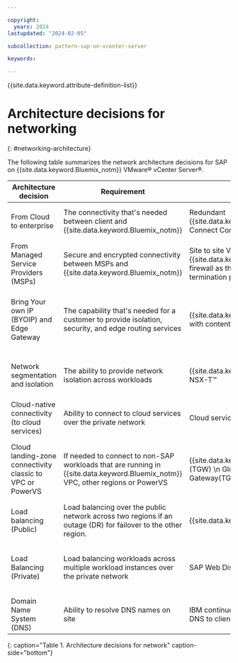```yaml
---

copyright:
  years: 2024
lastupdated: "2024-02-05"

subcollection: pattern-sap-on-vcenter-server

keywords:

---
```


{{site.data.keyword.attribute-definition-list}}

# Architecture decisions for networking
{: #networking-architecture}

The following table summarizes the network architecture decisions for SAP on {{site.data.keyword.Bluemix_notm}} VMware® vCenter Server®.

| Architecture decision | Requirement | Decision | Rationale |
| -------------- | -------------- | -------------- | -------------- |
| From Cloud to enterprise                                   | The connectivity that's needed between client and {{site.data.keyword.Bluemix_notm}}                                                                           | Redundant {{site.data.keyword.dl_full_notm}} Connect Connections                                                                                      | Preferred depending on the security requirements. Lower cost than {{site.data.keyword..dl_short}} Dedicated                                                                                                                            |
| From Managed Service Providers (MSPs)                       | Secure and encrypted connectivity between MSPs and {{site.data.keyword.Bluemix_notm}}                                                                  | Site to site VPN that uses {{site.data.keyword.vsrx_full}} firewall as the Cloud VPN termination point                                                    | Private and encrypted network connectivity for managed services                                                                                                                                                   |
| Bring Your own IP (BYOIP) and Edge Gateway                                         | The capability that's needed for a customer to provide isolation, security, and edge routing services                                    | {{site.data.keyword.vsrx_full}} with content security bundle                                                                            | Required to control traffic and VPN connections. Provides the first layer of defense and enable higher performance for NSX-T™ but carrying key functions on a dedicated device. North South Traffic (Underlay) |
| Network segmentation and isolation                             | The ability to provide network isolation across workloads                                                                      | {{site.data.keyword.vsrx_full}} \n NSX-T™                                                                                                   | {{site.data.keyword.vsrx_full}} can provide isolation of the underlay network NSX-T™ provides segmentation and isolation of the overlay network                                                                                    |
| Cloud-native connectivity (to cloud services)              | Ability to connect to cloud services over the private network                                                              | Cloud service endpoints | Communicate with {{site.data.keyword.Bluemix_notm}} services over the private network by using private endpoint                                                                                                                            |
| Cloud landing-zone connectivity classic to VPC or PowerVS | If needed to connect to non-SAP workloads that are running in {{site.data.keyword.Bluemix_notm}} VPC, other regions or PowerVS                               | {{site.data.keyword.tg_full_notm}}(TGW) \n Global Transit Gateway(TGW)                                                                                    | Use TGW to connect separate VPCs (Edge or workload) and Classic (if needed). Global transit gateway to connect to environments in other regions for resiliency data replication purposes.                        |
| Load balancing (Public)                                    | Load balancing over the public network across two regions if an outage (DR) for failover to the other region. | {{site.data.keyword.cis_short}}                                                                                                   | Public load balancing for resiliency needs as described in the SAP best practices. CIS also provides DDoS services.                                                                                                         |
| Load Balancing (Private)                                   | Load balancing workloads across multiple workload instances over the private network                                       | SAP Web Dispatcher \n NSX-T™                                                                                                       | SAP Web Dispatcher forwards incoming HTTP and HTTPS requests to SAP application servers. NSX-T™ can load balance VMware inter-application server requests across hosts.                                     |
| Domain Name System (DNS)                                   | Ability to resolve DNS names on site                                                                                       | IBM continues to forward the DNS to client DNS Servers onsite                                                        | Service necessary to manage network changes associated with vHOSTNAME in highly available deployments.                                                                                                         |
{: caption="Table 1. Architecture decisions for network" caption-side="bottom"}
